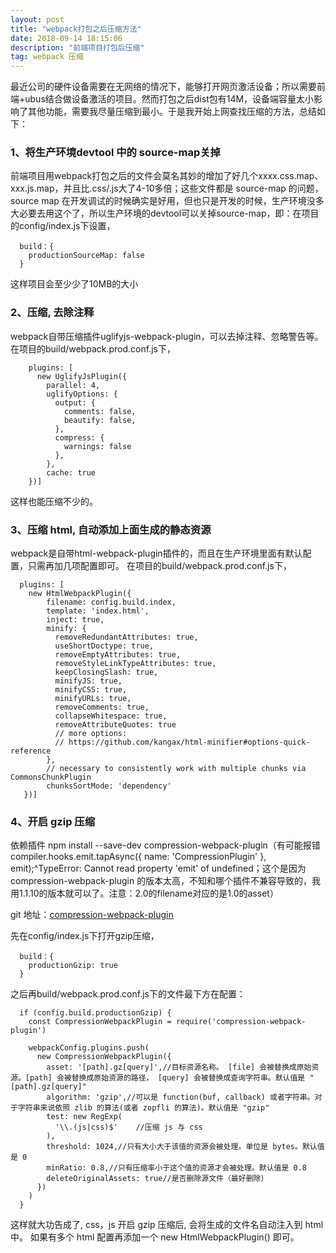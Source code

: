 ```yaml
---
layout: post
title: "webpack打包之后压缩方法"
date: 2018-09-14 18:15:06 
description: "前端项目打包后压缩"
tag: webpack 压缩
---
```


  最近公司的硬件设备需要在无网络的情况下，能够打开网页激活设备；所以需要前端+ubus结合做设备激活的项目。然而打包之后dist包有14M，设备端容量太小影响了其他功能，需要我尽量压缩到最小。于是我开始上网查找压缩的方法，总结如下：
 
### 1、将生产环境devtool 中的 source-map关掉
  前端项目用webpack打包之后的文件会莫名其妙的增加了好几个xxxx.css.map、xxx.js.map，并且比.css/.js大了4-10多倍；这些文件都是 source-map 的问题，source map 在开发调试的时候确实是好用，但也只是开发的时候，生产环境没多大必要去用这个了，所以生产环境的devtool可以关掉source-map，即：在项目的config/index.js下设置，
```
  build：{
    productionSourceMap: false
  }
```
这样项目会至少少了10MB的大小
  
### 2、压缩, 去除注释
webpack自带压缩插件uglifyjs-webpack-plugin，可以去掉注释、忽略警告等。
  在项目的build/webpack.prod.conf.js下，
```
    plugins: [
      new UglifyJsPlugin({
        parallel: 4,
        uglifyOptions: {
          output: {
            comments: false,
            beautify: false,
          },
          compress: {
            warnings: false
          },
        },
        cache: true
    })]
```
这样也能压缩不少的。

### 3、压缩 html, 自动添加上面生成的静态资源
webpack是自带html-webpack-plugin插件的，而且在生产环境里面有默认配置，只需再加几项配置即可。
在项目的build/webpack.prod.conf.js下，
```
  plugins: [
    new HtmlWebpackPlugin({
        filename: config.build.index,
        template: 'index.html',
        inject: true,
        minify: {
          removeRedundantAttributes: true,
          useShortDoctype: true,
          removeEmptyAttributes: true,
          removeStyleLinkTypeAttributes: true,
          keepClosingSlash: true,
          minifyJS: true,
          minifyCSS: true,
          minifyURLs: true,
          removeComments: true,
          collapseWhitespace: true,
          removeAttributeQuotes: true
          // more options:
          // https://github.com/kangax/html-minifier#options-quick-reference
        },
        // necessary to consistently work with multiple chunks via CommonsChunkPlugin
        chunksSortMode: 'dependency'
   })]
```
    
### 4、开启 gzip 压缩
依赖插件 npm install --save-dev compression-webpack-plugin（有可能报错compiler.hooks.emit.tapAsync({ name: 'CompressionPlugin' }, emit);^TypeError: Cannot read property 'emit' of undefined；这个是因为compression-webpack-plugin 的版本太高，不知和哪个插件不兼容导致的，我用1.1.10的版本就可以了。注意：2.0的filename对应的是1.0的asset）

git 地址：[compression-webpack-plugin](https://github.com/webpack-contrib/compression-webpack-plugin)

先在config/index.js下打开gzip压缩，
```
  build：{
    productionGzip: true
  }
```
之后再build/webpack.prod.conf.js下的文件最下方在配置：
```
  if (config.build.productionGzip) {
    const CompressionWebpackPlugin = require('compression-webpack-plugin')

    webpackConfig.plugins.push(
      new CompressionWebpackPlugin({
        asset: '[path].gz[query]',//目标资源名称。 [file] 会被替换成原始资源。[path] 会被替换成原始资源的路径， [query] 会被替换成查询字符串。默认值是 "[path].gz[query]"
        algorithm: 'gzip',//可以是 function(buf, callback) 或者字符串。对于字符串来说依照 zlib 的算法(或者 zopfli 的算法)。默认值是 "gzip"
        test: new RegExp(
          '\\.(js|css)$'    //压缩 js 与 css
        ),
        threshold: 1024,//只有大小大于该值的资源会被处理。单位是 bytes。默认值是 0
        minRatio: 0.8,//只有压缩率小于这个值的资源才会被处理。默认值是 0.8
        deleteOriginalAssets: true//是否删除源文件（最好删除）
      })
    )
  }
```

这样就大功告成了, css，js 开启 gzip 压缩后, 会将生成的文件名自动注入到 html 中。 如果有多个 html 配置再添加一个 new HtmlWebpackPlugin() 即可。
